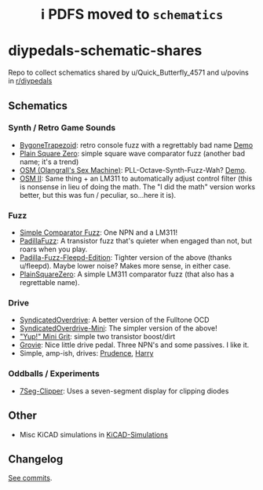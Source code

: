 <center>

# :information_source: PDFS moved to `schematics`

</center>

# diypedals-schematic-shares
Repo to collect schematics shared by u/Quick_Butterfly_4571 and u/povins in [r/diypedals](https://www.reddit.com/r/diypedals/)

## Schematics

### Synth / Retro Game Sounds

 - [BygoneTrapezoid](./schematics/BygoneTrapezoid.pdf): retro console fuzz with a regrettably bad name [Demo](https://www.reddit.com/r/diypedals/comments/1hxj0g6/so_you_want_to_make_consoley_synth_fuzzes_eh/)
 - [Plain Square Zero](./schematics/PlainSquareZero.pdf): simple square wave comparator fuzz (another bad name; it's a trend)
 - [OSM (Olangrall's Sex Machine)](./schematics/OSM.pdf): PLL-Octave-Synth-Fuzz-Wah? [Demo](https://www.reddit.com/r/diypedals/comments/1i2f116/everything_is_a_clone_of_something/).
 - [OSM II](./schematics/OSM2.pdf): Same thing + an LM311 to automatically adjust control filter (this is nonsense in lieu of doing the math. The "I did the math" version works better, but this was fun / peculiar, so...here it is).

### Fuzz
 - [Simple Comparator Fuzz](./schematics/SimpleCompFuzz.pdf): One NPN and a LM311!
 - [PadillaFuzz](./schematics/PadillaFuzz.pdf): A transistor fuzz that's quieter when engaged than not, but roars when you play.
 - [Padilla-Fuzz-Fleepd-Edition](./schematics/Padilla-Fuzz-Fleepd-Edition.pdf): Tighter version of the above (thanks u/fleepd). Maybe lower noise? Makes more sense, in either case.
 - [PlainSquareZero](./schematics/PlainSquareZero.pdf): A simple LM311 comparator fuzz (that also has a regrettable name).


### Drive
 - [SyndicatedOverdrive](./schematics/SyndicatedOverdrive.pdf): A better version of the Fulltone OCD
 - [SyndicatedOverdrive-Mini](./schematics/SyndicatedOverdrive-Mini.pdf): The simpler version of the above!
 - ["Yup!" Mini Grit](./schematics/Yup-Mini-Grit.pdf): simple two transistor boost/dirt
 - [Grovie](./schematics/Grovie.pdf): Nice little drive pedal. Three NPN's and some passives. I like it.
 - Simple, amp-ish, drives: [Prudence](./schematics/Prudence.pdf), [Harry](./schematics/Harry.pdf)


### Oddballs / Experiments

 - [7Seg-Clipper](./schematics/7Seg-Clipper.pdf): Uses a seven-segment display for clipping diodes


## Other

- Misc KiCAD simulations in [KiCAD-Simulations](./KiCAD-Simulations)


## Changelog

[See commits](https://github.com/QuickButterfly4571/diypedals-schematic-shares/commits/main/).
